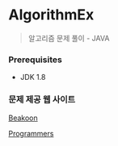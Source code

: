 # AlgorithmEx
> 알고리즘 문제 풀이 - JAVA


### Prerequisites
* JDK 1.8

### 문제 제공 웹 사이트
[Beakoon](https://www.acmicpc.net/)

[Programmers](https://programmers.co.kr/)
